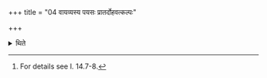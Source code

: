 +++
title = "04 वायव्यस्य पयसः प्रातर्दोहवत्कल्पः"

+++

<details><summary>थिते</summary>

4. The procedure of the ritual of the milk for Vāyu should be similar to that of morning milking.[^1]   

[^1]: For details see I. 14.7-8.
</details>
